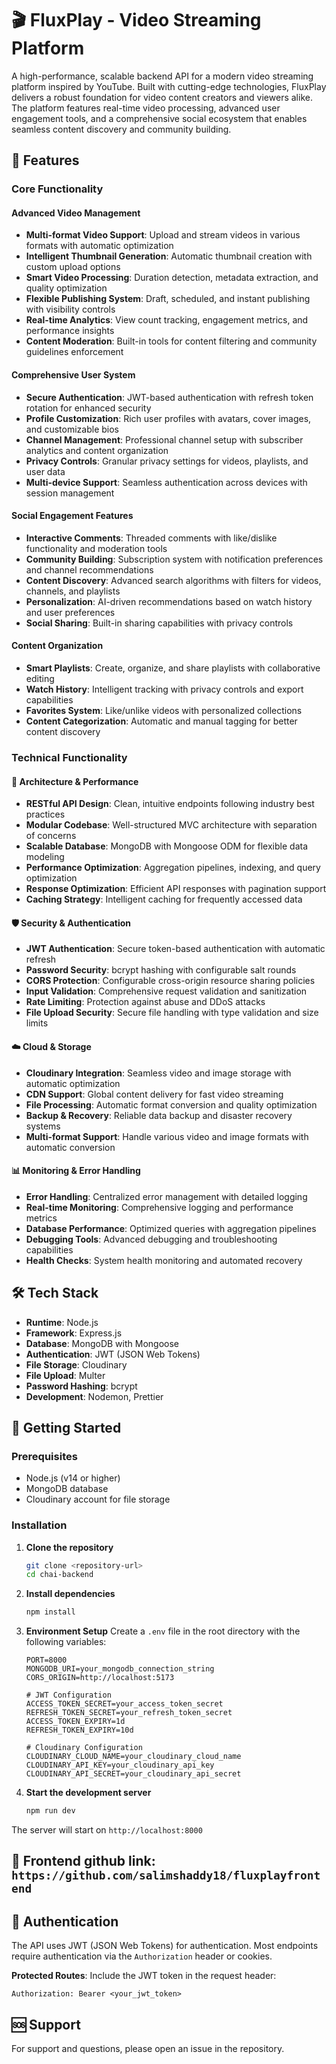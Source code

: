 # 🎬 FluxPlay - Video Streaming Platform

A high-performance, scalable backend API for a modern video streaming platform inspired by YouTube. Built with cutting-edge technologies, FluxPlay delivers a robust foundation for video content creators and viewers alike. The platform features real-time video processing, advanced user engagement tools, and a comprehensive social ecosystem that enables seamless content discovery and community building.

## 🚀 Features

### Core Functionality

#### Advanced Video Management

- **Multi-format Video Support**: Upload and stream videos in various formats with automatic optimization
- **Intelligent Thumbnail Generation**: Automatic thumbnail creation with custom upload options
- **Smart Video Processing**: Duration detection, metadata extraction, and quality optimization
- **Flexible Publishing System**: Draft, scheduled, and instant publishing with visibility controls
- **Real-time Analytics**: View count tracking, engagement metrics, and performance insights
- **Content Moderation**: Built-in tools for content filtering and community guidelines enforcement

#### Comprehensive User System

- **Secure Authentication**: JWT-based authentication with refresh token rotation for enhanced security
- **Profile Customization**: Rich user profiles with avatars, cover images, and customizable bios
- **Channel Management**: Professional channel setup with subscriber analytics and content organization
- **Privacy Controls**: Granular privacy settings for videos, playlists, and user data
- **Multi-device Support**: Seamless authentication across devices with session management

#### Social Engagement Features

- **Interactive Comments**: Threaded comments with like/dislike functionality and moderation tools
- **Community Building**: Subscription system with notification preferences and channel recommendations
- **Content Discovery**: Advanced search algorithms with filters for videos, channels, and playlists
- **Personalization**: AI-driven recommendations based on watch history and user preferences
- **Social Sharing**: Built-in sharing capabilities with privacy controls

#### Content Organization

- **Smart Playlists**: Create, organize, and share playlists with collaborative editing
- **Watch History**: Intelligent tracking with privacy controls and export capabilities
- **Favorites System**: Like/unlike videos with personalized collections
- **Content Categorization**: Automatic and manual tagging for better content discovery

### Technical Functionality

#### 🔧 Architecture & Performance

- **RESTful API Design**: Clean, intuitive endpoints following industry best practices
- **Modular Codebase**: Well-structured MVC architecture with separation of concerns
- **Scalable Database**: MongoDB with Mongoose ODM for flexible data modeling
- **Performance Optimization**: Aggregation pipelines, indexing, and query optimization
- **Response Optimization**: Efficient API responses with pagination support
- **Caching Strategy**: Intelligent caching for frequently accessed data

#### 🛡️ Security & Authentication

- **JWT Authentication**: Secure token-based authentication with automatic refresh
- **Password Security**: bcrypt hashing with configurable salt rounds
- **CORS Protection**: Configurable cross-origin resource sharing policies
- **Input Validation**: Comprehensive request validation and sanitization
- **Rate Limiting**: Protection against abuse and DDoS attacks
- **File Upload Security**: Secure file handling with type validation and size limits

#### ☁️ Cloud & Storage

- **Cloudinary Integration**: Seamless video and image storage with automatic optimization
- **CDN Support**: Global content delivery for fast video streaming
- **File Processing**: Automatic format conversion and quality optimization
- **Backup & Recovery**: Reliable data backup and disaster recovery systems
- **Multi-format Support**: Handle various video and image formats with automatic conversion

#### 📊 Monitoring & Error Handling

- **Error Handling**: Centralized error management with detailed logging
- **Real-time Monitoring**: Comprehensive logging and performance metrics
- **Database Performance**: Optimized queries with aggregation pipelines
- **Debugging Tools**: Advanced debugging and troubleshooting capabilities
- **Health Checks**: System health monitoring and automated recovery

## 🛠️ Tech Stack

- **Runtime**: Node.js
- **Framework**: Express.js
- **Database**: MongoDB with Mongoose
- **Authentication**: JWT (JSON Web Tokens)
- **File Storage**: Cloudinary
- **File Upload**: Multer
- **Password Hashing**: bcrypt
- **Development**: Nodemon, Prettier

## 🚀 Getting Started

### Prerequisites

- Node.js (v14 or higher)
- MongoDB database
- Cloudinary account for file storage

### Installation

1. **Clone the repository**

   ```bash
   git clone <repository-url>
   cd chai-backend
   ```
2. **Install dependencies**

   ```bash
   npm install
   ```
3. **Environment Setup**
   Create a `.env` file in the root directory with the following variables:

   ```env
   PORT=8000
   MONGODB_URI=your_mongodb_connection_string
   CORS_ORIGIN=http://localhost:5173

   # JWT Configuration
   ACCESS_TOKEN_SECRET=your_access_token_secret
   REFRESH_TOKEN_SECRET=your_refresh_token_secret
   ACCESS_TOKEN_EXPIRY=1d
   REFRESH_TOKEN_EXPIRY=10d

   # Cloudinary Configuration
   CLOUDINARY_CLOUD_NAME=your_cloudinary_cloud_name
   CLOUDINARY_API_KEY=your_cloudinary_api_key
   CLOUDINARY_API_SECRET=your_cloudinary_api_secret
   ```
4. **Start the development server**

   ```bash
   npm run dev
   ```

The server will start on `http://localhost:8000`

## 🚀 Frontend github link: `https://github.com/salimshaddy18/fluxplayfrontend`

## 🔐 Authentication

The API uses JWT (JSON Web Tokens) for authentication. Most endpoints require authentication via the `Authorization` header or cookies.

**Protected Routes**: Include the JWT token in the request header:

```
Authorization: Bearer <your_jwt_token>
```

## 🆘 Support

For support and questions, please open an issue in the repository.

